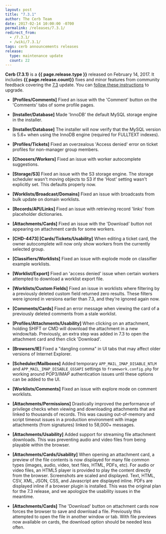 ```yaml
---
layout: post
title: "7.3.1"
author: The Cerb Team
date: 2017-02-14 10:00:00 -0700
permalink: /releases/7.3.1/
redirect_from:
  - /7.3.1/
  - /wiki/7.3.1/
tags: cerb announcements releases
release:
  type: maintenance update
  count: 22
---
```


**Cerb (7.3.1)** is a **{{ page.release.type }}** released on February 14, 2017. It includes **{{ page.release.count}}** fixes and minor features from community feedback covering the [7.3](/releases/7.3/) update.  You can [follow these instructions](/docs/upgrading/) to upgrade.

* **[Profiles/Comments]** Fixed an issue with the 'Comment' button on the 'Comments' tabs of some profile pages.

* **[Installer/Database]** Made 'InnoDB' the default MySQL storage engine in the installer.

* **[Installer/Database]** The installer will now verify that the MySQL version is 5.6+ when using the InnoDB engine (required for FULLTEXT indexes).

* **[Profiles/Tickets]** Fixed an overzealous 'Access denied' error on ticket profiles for non-manager group members.

* **[Choosers/Workers]** Fixed an issue with worker autocomplete suggestions.

* **[Storage/S3]** Fixed an issue with the S3 storage engine. The storage scheduler wasn't moving objects to S3 if the 'Host' setting wasn't explicitly set. This defaults properly now.

* **[Worklists/Broadcast/Domains]** Fixed an issue with broadcasts from bulk update on domain worklists.

* **[Records/API/Links]** Fixed an issue with retrieving record 'links' from placeholder dictionaries.

* **[Attachments/Cards]** Fixed an issue with the 'Download' button not appearing on attachment cards for some workers.

* **[CHD-4473] [Cards/Tickets/Usability]** When editing a ticket card, the owner autocomplete will now only show workers from the currently selected group.

* **[Classifiers/Worklists]** Fixed an issue with explode mode on classifier example worklists.

* **[Worklist/Export]** Fixed an 'access denied' issue when certain workers attempted to download a worklist export file.

* **[Worklists/Custom Fields]** Fixed an issue in worklists where filtering by a previously deleted custom field returned zero results. These filters were ignored in versions earlier than 7.3, and they're ignored again now.

* **[Comments/Cards]** Fixed an error message when viewing the card of a previously deleted comments from a stale worklist.

* **[Profiles/Attachments/Usability]** When clicking on an attachment, holding SHIFT or CMD will download the attachment in a new window/tab. Previously, an extra step was added in 7.3 to open the attachment card and then click 'Download'.

* **[Browsers/IE]** Fixed a "dangling comma" in UI tabs that may affect older versions of Internet Explorer.

* **[Scheduler/Mailboxes]** Added temporary `APP_MAIL_IMAP_DISABLE_NTLM` and `APP_MAIL_IMAP_DISABLE_GSSAPI` settings to `framework.config.php` for working around POP3/IMAP authentication issues until these options can be added to the UI.

* **[Worklists/Comments]** Fixed an issue with explore mode on comment worklists.

* **[Attachments/Permissions]** Drastically improved the performance of privilege checks when viewing and downloading attachments that are linked to thousands of records. This was causing out-of-memory and script timeout issues in a production environment with image attachments (from signatures) linked to 58,000+ messages.

* **[Attachments/Usability]** Added support for streaming file attachment downloads. This was preventing audio and video files from being playable within the browser.

* **[Attachments/Cards/Usability]** When opening an attachment card, a preview of the file contents is now displayed for many file common types (images, audio, video, text files, HTML, PDFs, etc). For audio or video files, an HTML5 player is provided to play the content directly from the browser. Screenshots are scaled and displayed. Text, HTML, CSV, XML, JSON, CSS, and Javascript are displayed inline.  PDFs are displayed inline if a browser plugin is installed. This was the original plan for the 7.3 release, and we apologize the usability issues in the meantime.

* **[Attachments/Cards]** The 'Download' button on attachment cards now forces the browser to save and download a file. Previously this attempted to open the file in another window or tab.  With file previews now available on cards, the download option should be needed less often.